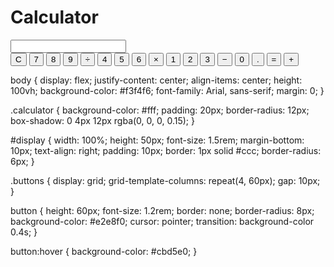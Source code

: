 # Calculator
<!DOCTYPE html>
<html lang="en">
<head>
  <meta charset="UTF-8">
  <meta name="viewport" content="width=device-width, initial-scale=1.0">
  <title>Simple Calculator</title>
  <link rel="stylesheet" href="style.css"> <!-- Linking CSS -->
</head>
<body>
  <div class="calculator">
    <input type="text" id="display" readonly> <!-- Display area for result -->
    <div class="buttons">
      <!-- Calculator buttons -->
      <button onclick="clearDisplay()">C</button>
      <button onclick="appendToDisplay('7')">7</button>
      <button onclick="appendToDisplay('8')">8</button>
      <button onclick="appendToDisplay('9')">9</button>
      <button onclick="appendToDisplay('/')">÷</button>
      <button onclick="appendToDisplay('4')">4</button>
      <button onclick="appendToDisplay('5')">5</button>
      <button onclick="appendToDisplay('6')">6</button>
      <button onclick="appendToDisplay('*')">×</button>
      <button onclick="appendToDisplay('1')">1</button>
      <button onclick="appendToDisplay('2')">2</button>
      <button onclick="appendToDisplay('3')">3</button>
      <button onclick="appendToDisplay('-')">−</button>
      <button onclick="appendToDisplay('0')">0</button>
      <button onclick="appendToDisplay('.')">.</button>
      <button onclick="calculate()">=</button>
      <button onclick="appendToDisplay('+')">+</button>
    </div>
  </div>

  <script src="script.js"></script> <!-- Linking JS -->
</body>
</html>

body {
  display: flex;
  justify-content: center;
  align-items: center;
  height: 100vh;
  background-color: #f3f4f6;
  font-family: Arial, sans-serif;
  margin: 0;
}

.calculator {
  background-color: #fff;
  padding: 20px;
  border-radius: 12px;
  box-shadow: 0 4px 12px rgba(0, 0, 0, 0.15);
}

#display {
  width: 100%;
  height: 50px;
  font-size: 1.5rem;
  margin-bottom: 10px;
  text-align: right;
  padding: 10px;
  border: 1px solid #ccc;
  border-radius: 6px;
}

.buttons {
  display: grid;
  grid-template-columns: repeat(4, 60px);
  gap: 10px;
}

button {
  height: 60px;
  font-size: 1.2rem;
  border: none;
  border-radius: 8px;
  background-color: #e2e8f0;
  cursor: pointer;
  transition: background-color 0.4s;
}

button:hover {
  background-color: #cbd5e0;
}
